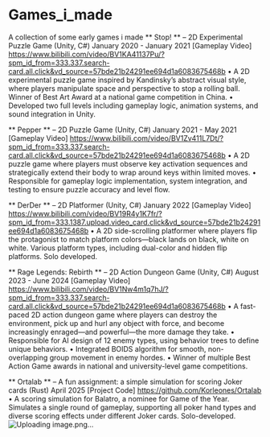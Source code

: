 # Games_i_made
A collection of some early games i made
** Stop! ** – 2D Experimental Puzzle Game (Unity, C#)	January 2020 - January 2021
[Gameplay Video] https://www.bilibili.com/video/BV1KA41137Pu/?spm_id_from=333.337.search-card.all.click&vd_source=57bde21b24291ee694d1a6083675468b
•	A 2D experimental puzzle game inspired by Kandinsky’s abstract visual style, where players manipulate space and perspective to stop a rolling ball. Winner of Best Art Award at a national game competition in China.
•	Developed two full levels including gameplay logic, animation systems, and sound integration in Unity.

** Pepper ** – 2D Puzzle Game (Unity, C#)	January 2021 - May 2021
[Gameplay Video] https://www.bilibili.com/video/BV1Zv411L7Dt/?spm_id_from=333.337.search-card.all.click&vd_source=57bde21b24291ee694d1a6083675468b
•	A 2D puzzle game where players must observe key activation sequences and strategically extend their body to wrap around keys within limited moves.
•	Responsible for gameplay logic implementation, system integration, and testing to ensure puzzle accuracy and level flow.

** DerDer ** – 2D Platformer (Unity, C#)	January 2022
[Gameplay Video] https://www.bilibili.com/video/BV19R4y1K7fr/?spm_id_from=333.1387.upload.video_card.click&vd_source=57bde21b24291ee694d1a6083675468b
•	A 2D side-scrolling platformer where players flip the protagonist to match platform colors—black lands on black, white on white. Various platform types, including dual-color and hidden flip platforms. Solo developed.

** Rage Legends: Rebirth ** – 2D Action Dungeon Game (Unity, C#)	August 2023 - June 2024
[Gameplay Video] https://www.bilibili.com/video/BV1Nw4m1q7hJ/?spm_id_from=333.337.search-card.all.click&vd_source=57bde21b24291ee694d1a6083675468b
•	A fast-paced 2D action dungeon game where players can destroy the environment, pick up and hurl any object with force, and become increasingly enraged—and powerful—the more damage they take.
•	Responsible for AI design of 12 enemy types, using behavior trees to define unique behaviors.
•	Integrated BOIDS algorithm for smooth, non-overlapping group movement in enemy hordes.
•	Winner of multiple Best Action Game awards in national and university-level game competitions.

** Ortalab ** – A fun assignment: a simple simulation for scoring Joker cards (Rust)	April 2025
[Project Code] https://github.com/Korleones/Ortalab
•	A scoring simulation for Balatro, a nominee for Game of the Year. Simulates a single round of gameplay, supporting all poker hand types and diverse scoring effects under different Joker cards. Solo-developed.
![Uploading image.png…]()
